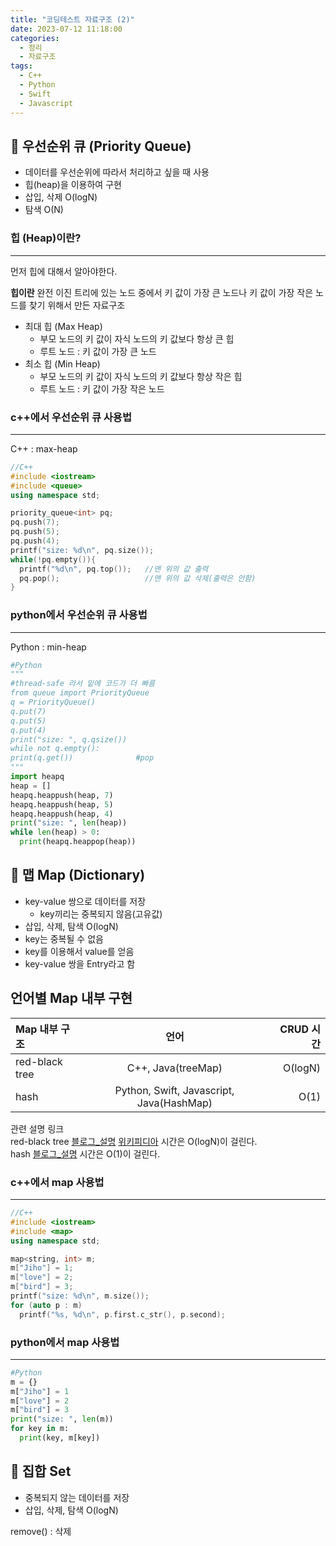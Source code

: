 ```yaml
---
title: "코딩테스트 자료구조 (2)"
date: 2023-07-12 11:18:00
categories:
  - 정리
  - 자료구조
tags:
  - C++
  - Python
  - Swift
  - Javascript
---
```


## 📖 우선순위 큐 (Priority Queue)
* 데이터를 우선순위에 따라서 처리하고 싶을 때 사용
* 힙(heap)을 이용하여 구현
* 삽입, 삭제 O(logN)
* 탐색 O(N)  
  
### 힙 (Heap)이란?
---
먼저 힙에 대해서 알아야한다.   
  
**힙이란**
완전 이진 트리에 있는 노드 중에서 키 값이 가장 큰 노드나 키 값이 가장 작은 노드를 찾기 위해서 만든 자료구조  

* 최대 힙 (Max Heap)
  * 부모 노드의 키 값이 자식 노드의 키 값보다 항상 큰 힙  
  * 루트 노드 : 키 값이 가장 큰 노드
* 최소 힙 (Min Heap)
  * 부모 노드의 키 값이 자식 노드의 키 값보다 항상 작은 힙  
  * 루트 노드 : 키 값이 가장 작은 노드  


### c++에서 우선순위 큐 사용법
---
C++ : max-heap  

```c++
//C++
#include <iostream>
#include <queue>
using namespace std;

priority_queue<int> pq;
pq.push(7);
pq.push(5);
pq.push(4);
printf("size: %d\n", pq.size());
while(!pq.empty()){
  printf("%d\n", pq.top());   //맨 위의 값 출력
  pq.pop();                   //맨 위의 값 삭제(출력은 안함)
}
```


### python에서 우선순위 큐 사용법
---
Python : min-heap  

```python
#Python
"""
#thread-safe 라서 밑에 코드가 더 빠름
from queue import PriorityQueue
q = PriorityQueue()
q.put(7)
q.put(5)
q.put(4)
print("size: ", q.qsize())
while not q.empty():
print(q.get())              #pop
"""
import heapq
heap = []
heapq.heappush(heap, 7)
heapq.heappush(heap, 5)
heapq.heappush(heap, 4)
print("size: ", len(heap))
while len(heap) > 0:
  print(heapq.heappop(heap))
```
## 📖 맵 Map (Dictionary)
* key-value 쌍으로 데이터를 저장  
  * key끼리는 중복되지 않음(고유값)
* 삽입, 삭제, 탐색 O(logN)
* key는 중복될 수 없음
* key를 이용해서 value를 얻음
* key-value 쌍을 Entry라고 함

**언어별 Map 내부 구현**
---

|Map 내부 구조|언어|CRUD 시간|
|:---|:---:|---:|
|red-black tree|C++, Java(treeMap)|O(logN)|
|hash|Python, Swift, Javascript, Java(HashMap)|O(1)|

관련 설명 링크   
red-black tree [블로그_설명](https://code-lab1.tistory.com/62) [위키피디아](https://ko.wikipedia.org/wiki/레드-블랙_트리) 시간은 O(logN)이 걸린다.   
hash [블로그_설명](https://youtu.be/zFL29ydL9D8?si=ielL_KovnqhptBB9) 시간은 O(1)이 걸린다.   
  
### c++에서 map 사용법
---
```c++
//C++
#include <iostream>
#include <map>
using namespace std;

map<string, int> m;
m["Jiho"] = 1;
m["love"] = 2;
m["bird"] = 3;
printf("size: %d\n", m.size());
for (auto p : m)
  printf("%s, %d\n", p.first.c_str(), p.second);
```  
  
### python에서 map 사용법
---
```python
#Python
m = {}
m["Jiho"] = 1
m["love"] = 2
m["bird"] = 3
print("size: ", len(m))
for key in m:
  print(key, m[key])
```
  


## 📖 집합 Set
* 중복되지 않는 데이터를 저장
* 삽입, 삭제, 탐색 O(logN)  

remove() : 삭제
